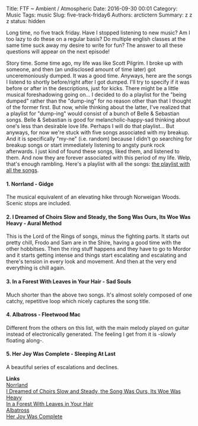 Title: FTF ~ Ambient / Atmospheric
Date: 2016-09-30 00:01
Category: Music
Tags: music
Slug: five-track-friday6
Authors: arctictern
Summary: z z z
status: hidden

Long time, no five track friday. Have I stopped listening to new music? Am
I too lazy to do these on a regular basis? Do multiple english classes at the
same time suck away my desire to write for fun? The answer to all these 
questions will appear on the next episode! 

Story time. Some time ago, my life was like Scott Pilgrim. I broke up with
someone, and then (an undisclosed amount of time later) got unceremoniously dumped.
It was a good time. Anyways, here are the songs I listend to shortly before/right
after I got dumped. I'll try to specify if it was before or after in the 
descriptions, just for kicks. There might be a little musical foreshadowing going
on... I decided to do a playlist for the "being dumped" rather than the "dump-ing"
for no reason other than that I thought of the former first. But now, while thinking
about the latter, I've realized that a playlist for "dump-ing" would consist 
of a bunch of Belle & Sebastian songs. Belle & Sebastian is good for melancholic-happy-sad
thinking about one's less than desirable love life. Perhaps I will do that playlist...
But anyways, for now we're stuck with five songs associated with my breakup.
And it is specifically "my-ne" (i.e. random) because I didn't go searching for breakup songs or 
start immediately listening to angsty punk rock afterwards. I just kind of found 
these songs, liked them, and listened to them. And now they are forever associated 
with this period of my life. Welp, that's enough rambling. Here's a 
playlist with all the songs: [the playlist with all 
the songs](https://open.spotify.com/user/1240806741/playlist/4incH0kX0BA2gDCnL8ZLaO).

#### 1. Norrland - Gidge 
The musical equivalent of an elevating hike through Norweigan Woods.
Scenic stops are included.

#### 2. I Dreamed of Choirs Slow and Steady, the Song Was Ours, Its Woe Was Heavy - Aural Method 
This is the Lord of the Rings of songs, minus the fighting parts. It starts out 
pretty chill, Frodo and Sam are in the Shire, having a good time with the other
hobbitses. Then the ring stuff happens and they have to go to Mordor and it 
starts getting intense and things start escalating and escalating and there's
tension in every look and movement. And then at the very end everything is chill
again. 

#### 3. In a Forest With Leaves in Your Hair - Sad Souls 
Much shorter than the above two songs. It's almost solely composed of one
catchy, repetitive loop which nicely captures the song title.

#### 4. Albatross - Fleetwood Mac
Different from the others on this list, with the main melody played on 
guitar instead of electronically generated. The feeling I get from it 
is -slowly floating along-. 

#### 5. Her Joy Was Complete - Sleeping At Last 
A beautiful series of escalations and declines.

**Links**  
[Norrland](https://www.youtube.com/watch?v=PTkGDRI1Bog)  
[I Dreamed of Choirs Slow and Steady, the Song Was Ours, Its Woe Was Heavy](
https://www.youtube.com/watch?v=it6cMn0C_ZA)  
[In a Forest With Leaves in Your Hair](https://www.youtube.com/watch?v=gcmklLrtMls)  
[Albatross](https://www.youtube.com/watch?v=8scHKFwr0og)  
[Her Joy Was Complete](https://www.youtube.com/watch?v=t1LwLTBhueg)  
